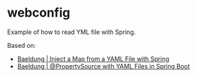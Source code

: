 # webconfig

Example of how to read YML file with Spring.

Based on:
* [Baeldung | Inject a Map from a YAML File with Spring](https://www.baeldung.com/spring-yaml-inject-map)
* [Baeldung | @PropertySource with YAML Files in Spring Boot](https://www.baeldung.com/spring-yaml-propertysource)
